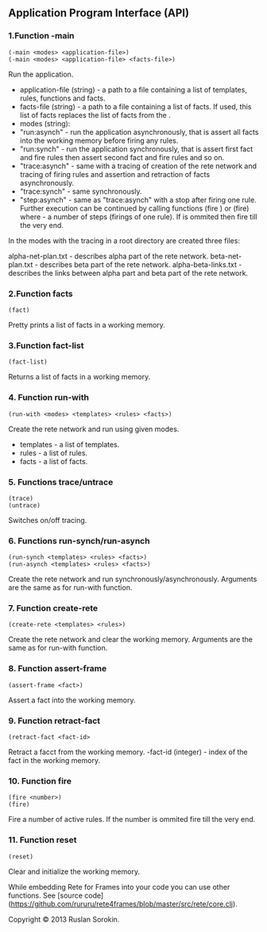 ## Application Program Interface (API) ##

### 1.Function -main ###
```
(-main <modes> <application-file>)
(-main <modes> <application-file> <facts-file>)
```
Run the application. 
- application-file (string) - a path to a file containing a list of templates, rules, functions and facts.
- facts-file (string) - a path to a file containing a list of facts. If used, this list of facts replaces the list of facts from the <application-file>.
- modes (string):
- "run:asynch" - run the application asynchronously, that is assert all facts into the working memory before firing any rules. 
- "run:synch"  - run the application synchronously, that is assert first fact and fire rules then assert second fact and fire rules and so on.
- "trace:asynch" - same with a tracing of creation of the rete network and tracing of firing rules and assertion and retraction of facts asynchronously.
- "trace:synch"  - same synchronously.
- "step:asynch"  - same as "trace:asynch" with a stop after firing one rule. Further execution can be continued by calling functions (fire <n>) or (fire) where <n> - a number of steps (firings of one rule). If <n> is ommited then fire till the very end.
	
In the modes with the tracing in a root directory are created three files:
	
 alpha-net-plan.txt	 - describes alpha part of the rete network.
 beta-net-plan.txt	 - describes beta part of the rete network.
 alpha-beta-links.txt - describes the links between alpha part and beta part of the rete network.
	
### 2.Function facts ###
```
(fact)
```
Pretty prints a list of facts in a working memory.

### 3.Function fact-list ###
```
(fact-list)
```
Returns a list of facts in a working memory.

### 4. Function run-with ###
```
(run-with <modes> <templates> <rules> <facts>)
```
Create the rete network and run using given modes.
- templates - a list of templates.
- rules - a list of rules.
- facts - a list of facts.

### 5. Functions trace/untrace ###
```
(trace)
(untrace)
```
Switches on/off tracing.

### 6. Functions run-synch/run-asynch ###
```
(run-synch <templates> <rules> <facts>)
(run-asynch <templates> <rules> <facts>)
```
Create the rete network and run synchronously/asynchronously.
Arguments are the same as for run-with function.

### 7. Function create-rete ###
```
(create-rete <templates> <rules>)
```
Create the rete network and clear the working memory.
Arguments are the same as for run-with function.

### 8. Function assert-frame ###
```
(assert-frame <fact>)
```
Assert a fact into the working memory.

### 9. Function retract-fact ###
```
(retract-fact <fact-id>
```
Retract a facct from the working memory.
-fact-id (integer) - index of the fact in the working memory.

### 10. Function fire ###
```
(fire <number>)
(fire)
```
Fire a number of active rules. If the number is ommited fire till the very end.

### 11. Function reset ###
```
(reset)
```
Clear and initialize the working memory.

While embedding Rete for Frames into your code you can use other functions. See [source code] (https://github.com/rururu/rete4frames/blob/master/src/rete/core.clj).

Copyright © 2013 Ruslan Sorokin.
